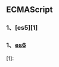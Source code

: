 ## ECMAScript

### 1、[es5][1]

### 1、[es6][2]

[1]:

[2]:<https://github.com/xiaoliuing/study-notes/blob/master/ready-notes/ecmascript/es6.md>